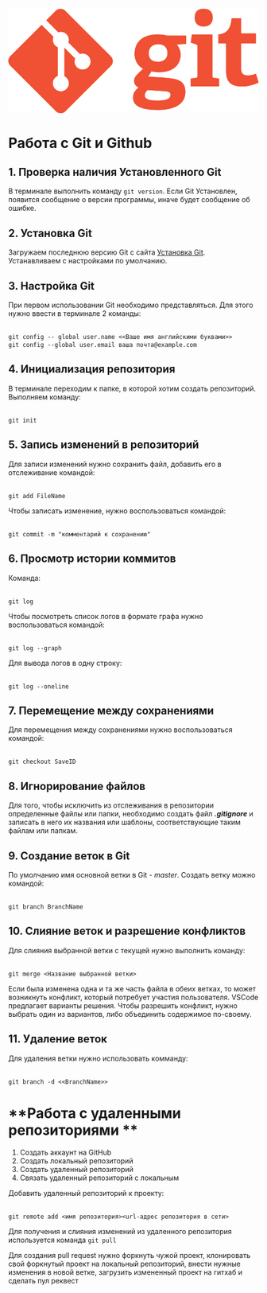![Logo](Git-Logo-1788C.png)
# Работа с Git и Github
## 1. Проверка наличия Установленного Git
В терминале выполнить команду `git version`. Если Git Установлен, появится сообщение о версии программы, иначе будет сообщение об ошибке.
## 2. Установка Git
Загружаем последнюю версию Git с сайта [Установка Git](https://git-scx.com/downloads).
Устанавливаем с настройками по умолчанию.
## 3. Настройка Git
 При первом использовании Git необходимо представляться.
 Для этого нужно ввести в терминале 2 команды:
 ```

 git config -- global user.name <<Ваше имя английскими буквами>>
 git config --global user.email ваша почта@example.com
 ```

 ## 4. Инициализация репозитория
 В терминале переходим к папке, в которой хотим создать репозиторий. Выполняем команду:
 ```

 git init
 ```

 ## 5. Запись изменений в репозиторий
 Для записи изменений нужно сохранить файл, добавить его в отслеживание командой:

```

git add FileName
```
Чтобы записать изменение, нужно воспользоваться командой:

```

git commit -m "комментарий к сохранению"
```

 ## 6. Просмотр истории коммитов
 Команда:
 ```

git log
 ```

 Чтобы посмотреть список логов в формате графа нужно воспользоваться командой:

 ```

 git log --graph 
 ```
 Для вывода логов в одну строку:

 ```

git log --oneline
 ```
 ## 7. Перемещение между сохранениями
 Для перемещения между сохранениями нужно воспользоваться командой:

 ```

git checkout SaveID
 ```
 ## 8. Игнорирование файлов
 Для того, чтобы исключить из отслеживания в репозитории определенные файлы или папки, необходимо создать файл ***.gitignore*** и записать в него их названия или шаблоны, соответствующие таким файлам или папкам.

 ## 9. Создание веток в Git
 По умолчанию имя основной ветки в Git - *master*.
 Создать ветку можно командой:
 ```

 git branch BranchName
 ```

 ## 10. Слияние веток и разрешение конфликтов
 Для слияния выбранной ветки с текущей нужно выполнить команду:
 ```

 git merge <Название выбранной ветки>
 ```
Если была изменена одна и та же часть файла в обеих ветках, то может возникнуть конфликт, который потребует участия пользователя. VSCode предлагает варианты решения.
Чтобы разрешить конфликт, нужно выбрать один из вариантов, либо объединить содержимое по-своему.

## 11. Удаление веток

Для удаления ветки нужно использовать комманду:
```

git branch -d <<BranchName>>
```
# **Работа с удаленными репозиториями **
1. Создать аккаунт на GitHub
2. Создать локальный репозиторий
3. Создать удаленный репозиторий
4. Связать удаленный репозиторий с локальным
   
Добавить удаленный репозиторий к проекту:
```

git remote add <имя репозитория><url-адрес репозитория в сети>
```
Для получения и слияния изменений из удаленного репозитория используется команда `git pull`

Для создания pull request нужно форкнуть чужой проект, клонировать свой форкнутый проект на локальный репозиторий, внести нужные изменения в новой ветке, загрузить измененный проект на гитхаб и сделать пул реквест
